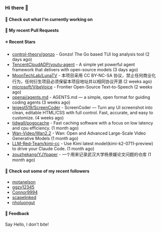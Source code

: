 ### Hi there 👋

#### 👷 Check out what I'm currently working on

#### 🔨 My recent Pull Requests


#### ⭐ Recent Stars

- [control-theory/gonzo](https://github.com/control-theory/gonzo) - Gonzo! The Go based TUI log analysis tool (2 days ago)
- [TencentCloudADP/youtu-agent](https://github.com/TencentCloudADP/youtu-agent) - A simple yet powerful agent framework that delivers with open-source models (3 days ago)
- [MoonTechLab/LunaTV](https://github.com/MoonTechLab/LunaTV) - 本项目采用 CC BY-NC-SA 协议，禁止任何商业化行为，任何衍生项目必须保留本项目地址并以相同协议开源 (2 weeks ago)
- [microsoft/VibeVoice](https://github.com/microsoft/VibeVoice) - Frontier Open-Source Text-to-Speech (2 weeks ago)
- [openai/agents.md](https://github.com/openai/agents.md) - AGENTS.md — a simple, open format for guiding coding agents (3 weeks ago)
- [leigest519/ScreenCoder](https://github.com/leigest519/ScreenCoder) - ScreenCoder — Turn any UI screenshot into clean, editable HTML/CSS with full control. Fast, accurate, and easy to customize. (4 weeks ago)
- [tidwall/pogocache](https://github.com/tidwall/pogocache) - Fast caching software with a focus on low latency and cpu efficiency. (1 month ago)
- [Wan-Video/Wan2.2](https://github.com/Wan-Video/Wan2.2) - Wan: Open and Advanced Large-Scale Video Generative Models (1 month ago)
- [LLM-Red-Team/kimi-cc](https://github.com/LLM-Red-Team/kimi-cc) - Use Kimi latest model(kimi-k2-0711-preview) to drive your Claude Code. (1 month ago)
- [zouzhekang/YJYpaper](https://github.com/zouzhekang/YJYpaper) - 一个用来记录武汉大学杨景媛论文问题的仓库 (1 month ago)

#### 👯 Check out some of my recent followers

- [motanelson](https://github.com/motanelson)
- [ggzy12345](https://github.com/ggzy12345)
- [Connor9994](https://github.com/Connor9994)
- [scapelinked](https://github.com/scapelinked)
- [nholuongut](https://github.com/nholuongut)

#### 💬 Feedback

Say Hello, I don't bite!